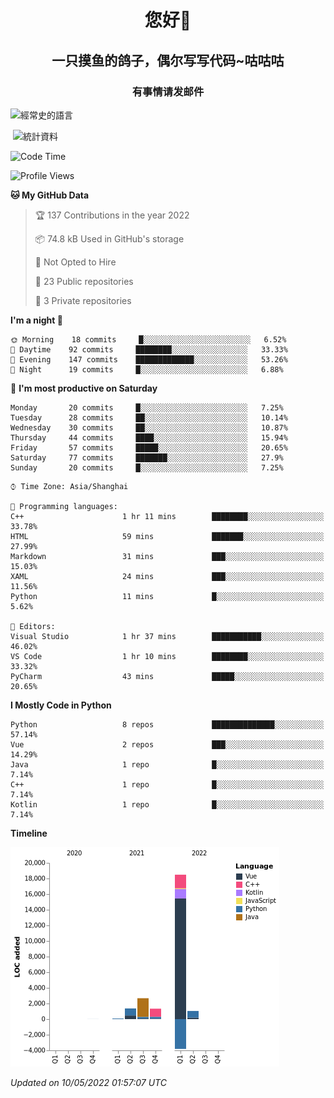 

<!--
**kitUIN/kitUIN** is a ✨ _special_ ✨ repository because its `README.md` (this file) appears on your GitHub profile.

Here are some ideas to get you started:

- 🔭 I’m currently working on ...
- 🌱 I’m currently learning ...
- 👯 I’m looking to collaborate on ...
- 🤔 I’m looking for help with ...
- 💬 Ask me about ...
- 📫 How to reach me: ...
- 😄 Pronouns: ...
- ⚡ Fun fact: ...
-->
<h1 align="center">您好👋</h1>
<h2 align="center">一只摸鱼的鸽子，偶尔写写代码~咕咕咕</h2>
<h3 align="center">有事情请发邮件</h3>



<p><img align="center" src="https://github-readme-stats.vercel.app/api/top-langs?username=kitUIN&show_icons=true&theme=gruvbox&locale=cn&layout=compact" alt="經常史的語言" /></p>

<p>&nbsp;<img align="center" src="https://github-readme-stats.vercel.app/api?username=kitUIN&show_icons=true&theme=gruvbox&locale=cn" alt="統計資料" /></p>


<!--START_SECTION:waka-->
![Code Time](http://img.shields.io/badge/Code%20Time-493%20hrs%2026%20mins-blue)

![Profile Views](http://img.shields.io/badge/Profile%20Views-7-blue)

**🐱 My GitHub Data** 

> 🏆 137 Contributions in the year 2022
 > 
> 📦 74.8 kB Used in GitHub's storage 
 > 
> 🚫 Not Opted to Hire
 > 
> 📜 23 Public repositories 
 > 
> 🔑 3 Private repositories  
 > 
**I'm a night 🦉** 

```text
🌞 Morning    18 commits     █░░░░░░░░░░░░░░░░░░░░░░░░   6.52% 
🌆 Daytime    92 commits     ████████░░░░░░░░░░░░░░░░░   33.33% 
🌃 Evening    147 commits    █████████████░░░░░░░░░░░░   53.26% 
🌙 Night      19 commits     █░░░░░░░░░░░░░░░░░░░░░░░░   6.88%

```
📅 **I'm most productive on Saturday** 

```text
Monday       20 commits     █░░░░░░░░░░░░░░░░░░░░░░░░   7.25% 
Tuesday      28 commits     ██░░░░░░░░░░░░░░░░░░░░░░░   10.14% 
Wednesday    30 commits     ██░░░░░░░░░░░░░░░░░░░░░░░   10.87% 
Thursday     44 commits     ████░░░░░░░░░░░░░░░░░░░░░   15.94% 
Friday       57 commits     █████░░░░░░░░░░░░░░░░░░░░   20.65% 
Saturday     77 commits     ███████░░░░░░░░░░░░░░░░░░   27.9% 
Sunday       20 commits     █░░░░░░░░░░░░░░░░░░░░░░░░   7.25%

```


```text
⌚︎ Time Zone: Asia/Shanghai

💬 Programming languages: 
C++                      1 hr 11 mins        ████████░░░░░░░░░░░░░░░░░   33.78% 
HTML                     59 mins             ███████░░░░░░░░░░░░░░░░░░   27.99% 
Markdown                 31 mins             ███░░░░░░░░░░░░░░░░░░░░░░   15.03% 
XAML                     24 mins             ███░░░░░░░░░░░░░░░░░░░░░░   11.56% 
Python                   11 mins             █░░░░░░░░░░░░░░░░░░░░░░░░   5.62%

📝 Editors: 
Visual Studio            1 hr 37 mins        ███████████░░░░░░░░░░░░░░   46.02% 
VS Code                  1 hr 10 mins        ████████░░░░░░░░░░░░░░░░░   33.32% 
PyCharm                  43 mins             █████░░░░░░░░░░░░░░░░░░░░   20.65%

```

**I Mostly Code in Python** 

```text
Python                   8 repos             ██████████████░░░░░░░░░░░   57.14% 
Vue                      2 repos             ███░░░░░░░░░░░░░░░░░░░░░░   14.29% 
Java                     1 repo              █░░░░░░░░░░░░░░░░░░░░░░░░   7.14% 
C++                      1 repo              █░░░░░░░░░░░░░░░░░░░░░░░░   7.14% 
Kotlin                   1 repo              █░░░░░░░░░░░░░░░░░░░░░░░░   7.14%

```


**Timeline**

![Chart not found](https://raw.githubusercontent.com/kitUIN/kitUIN/main/charts/bar_graph.png) 


 *Updated on 10/05/2022 01:57:07 UTC*
<!--END_SECTION:waka-->
